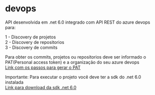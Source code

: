 # devops
API desenvolvida em .net 6.0 integrado com API REST do azure devops para:

1 - Discovery de projetos<br/>
2 - Discovery de repositorios<br/>
3 - Discovery de commits<br/>


Para obter os commits, projetos ou repositorios deve ser informado o PAT(Personal access token) e a organização do seu azure devops<br/>
[Link com os passos para gerar o PAT](https://docs.microsoft.com/en-us/azure/devops/organizations/accounts/use-personal-access-tokens-to-authenticate?view=azure-devops&tabs=Windows)

Importante: Para executar o projeto você deve ter a sdk do .net 6.0 instalada<br/>
[Link para download da sdk .net 6.0](https://dotnet.microsoft.com/en-us/download/dotnet/6.0)
